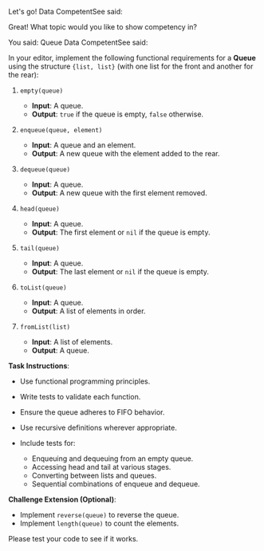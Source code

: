 Let's go!
Data CompetentSee said:

Great! What topic would you like to show competency in?

You said:
Queue
Data CompetentSee said:

In your editor, implement the following functional requirements for a **Queue** using the structure `{list, list}` (with one list for the front and another for the rear):

1. `empty(queue)`

   * **Input**: A queue.
   * **Output**: `true` if the queue is empty, `false` otherwise.

2. `enqueue(queue, element)`

   * **Input**: A queue and an element.
   * **Output**: A new queue with the element added to the rear.

3. `dequeue(queue)`

   * **Input**: A queue.
   * **Output**: A new queue with the first element removed.

4. `head(queue)`

   * **Input**: A queue.
   * **Output**: The first element or `nil` if the queue is empty.

5. `tail(queue)`

   * **Input**: A queue.
   * **Output**: The last element or `nil` if the queue is empty.

6. `toList(queue)`

   * **Input**: A queue.
   * **Output**: A list of elements in order.

7. `fromList(list)`

   * **Input**: A list of elements.
   * **Output**: A queue.

**Task Instructions**:

* Use functional programming principles.
* Write tests to validate each function.
* Ensure the queue adheres to FIFO behavior.
* Use recursive definitions wherever appropriate.
* Include tests for:

  * Enqueuing and dequeuing from an empty queue.
  * Accessing head and tail at various stages.
  * Converting between lists and queues.
  * Sequential combinations of enqueue and dequeue.

**Challenge Extension (Optional)**:

* Implement `reverse(queue)` to reverse the queue.
* Implement `length(queue)` to count the elements.

Please test your code to see if it works.

